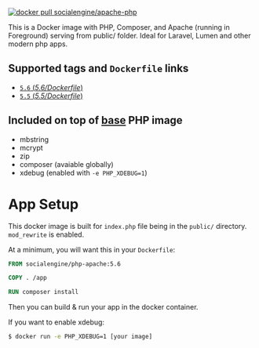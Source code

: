 [![docker pull socialengine/apache-php][3]][4]

This is a Docker image with PHP, Composer, and Apache (running in 
Foreground) serving from public/ folder. Ideal for Laravel, Lumen and other 
modern php apps.

## Supported tags and `Dockerfile` links

-	[`5.6` (*5.6/Dockerfile*)][1]
-	[`5.5` (*5.5/Dockerfile*)][2]

## Included on top of [base][base image] PHP image

- mbstring 
- mcrypt 
- zip
- composer (avaiable globally)
- xdebug (enabled with `-e PHP_XDEBUG=1`)

# App Setup

This docker image is built for `index.php` file being in the `public/` 
directory. `mod_rewrite` is enabled.

At a minimum, you will want this in your `Dockerfile`:

```Dockerfile
FROM socialengine/php-apache:5.6

COPY . /app

RUN composer install
```

Then you can build & run your app in the docker container.

If you want to enable xdebug:

```bash
$ docker run -e PHP_XDEBUG=1 [your image]
```

[base image]: https://github.com/docker-library/php
[1]: https://github.com/SocialEngine/docker-php-apache/blob/master/versions/5.6/Dockerfile
[2]: https://github.com/SocialEngine/docker-php-apache/blob/master/versions/5.5/Dockerfile
[3]: https://img.shields.io/badge/dockerhub-socialengine%2Fphp--apache-blue.svg
[4]: https://registry.hub.docker.com/u/socialengine/php-apache/
